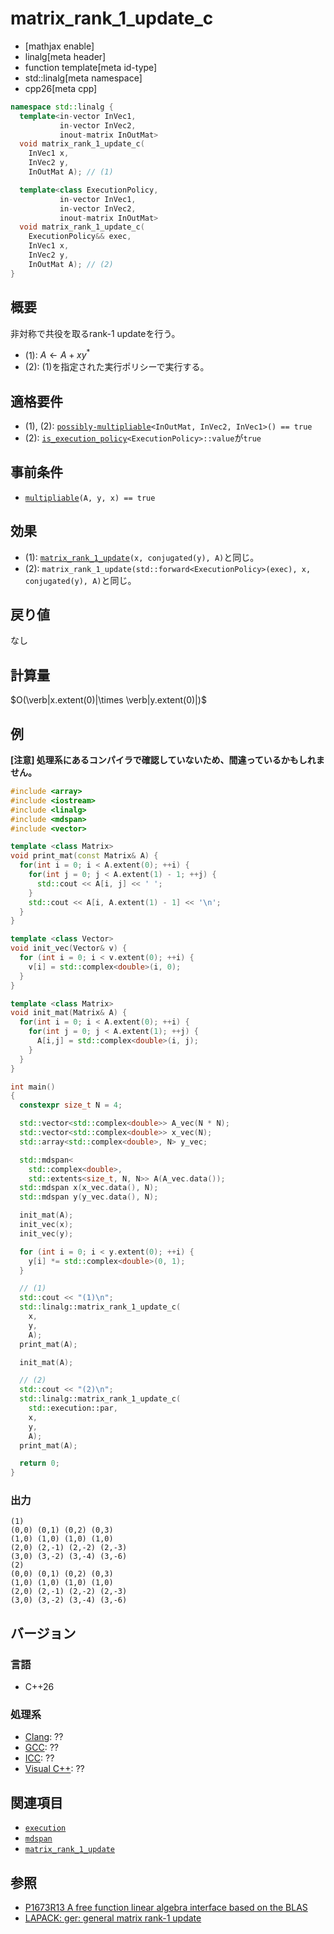 # matrix_rank_1_update_c


* [mathjax enable]
* linalg[meta header]
* function template[meta id-type]
* std::linalg[meta namespace]
* cpp26[meta cpp]


```cpp
namespace std::linalg {
  template<in-vector InVec1,
           in-vector InVec2,
           inout-matrix InOutMat>
  void matrix_rank_1_update_c(
    InVec1 x,
    InVec2 y,
    InOutMat A); // (1)

  template<class ExecutionPolicy,
           in-vector InVec1,
           in-vector InVec2,
           inout-matrix InOutMat>
  void matrix_rank_1_update_c(
    ExecutionPolicy&& exec,
    InVec1 x,
    InVec2 y,
    InOutMat A); // (2)
}
```


## 概要
非対称で共役を取るrank-1 updateを行う。

- (1): $A \leftarrow A + xy^*$
- (2): (1)を指定された実行ポリシーで実行する。


## 適格要件
- (1), (2): [`possibly-multipliable`](possibly-multipliable.md)`<InOutMat, InVec2, InVec1>() == true`
- (2): [`is_execution_policy`](/reference/execution/is_execution_policy.md)`<ExecutionPolicy>::value`が`true`


## 事前条件
- [`multipliable`](multipliable.md)`(A, y, x) == true`


## 効果
- (1): [`matrix_rank_1_update`](matrix_rank_1_update.md)`(x, conjugated(y), A)`と同じ。
- (2): `matrix_rank_1_update(std::forward<ExecutionPolicy>(exec), x, conjugated(y), A)`と同じ。


## 戻り値
なし


## 計算量
$O(\verb|x.extent(0)|\times \verb|y.extent(0)|)$


## 例
**[注意] 処理系にあるコンパイラで確認していないため、間違っているかもしれません。**

```cpp example
#include <array>
#include <iostream>
#include <linalg>
#include <mdspan>
#include <vector>

template <class Matrix>
void print_mat(const Matrix& A) {
  for(int i = 0; i < A.extent(0); ++i) {
    for(int j = 0; j < A.extent(1) - 1; ++j) {
      std::cout << A[i, j] << ' ';
    }
    std::cout << A[i, A.extent(1) - 1] << '\n';
  }
}

template <class Vector>
void init_vec(Vector& v) {
  for (int i = 0; i < v.extent(0); ++i) {
    v[i] = std::complex<double>(i, 0);
  }
}

template <class Matrix>
void init_mat(Matrix& A) {
  for(int i = 0; i < A.extent(0); ++i) {
    for(int j = 0; j < A.extent(1); ++j) {
      A[i,j] = std::complex<double>(i, j);
    }
  }
}

int main()
{
  constexpr size_t N = 4;

  std::vector<std::complex<double>> A_vec(N * N);
  std::vector<std::complex<double>> x_vec(N);
  std::array<std::complex<double>, N> y_vec;

  std::mdspan<
    std::complex<double>,
    std::extents<size_t, N, N>> A(A_vec.data());
  std::mdspan x(x_vec.data(), N);
  std::mdspan y(y_vec.data(), N);

  init_mat(A);
  init_vec(x);
  init_vec(y);

  for (int i = 0; i < y.extent(0); ++i) {
    y[i] *= std::complex<double>(0, 1);
  }

  // (1)
  std::cout << "(1)\n";
  std::linalg::matrix_rank_1_update_c(
    x,
    y,
    A);
  print_mat(A);

  init_mat(A);

  // (2)
  std::cout << "(2)\n";
  std::linalg::matrix_rank_1_update_c(
    std::execution::par,
    x,
    y,
    A);
  print_mat(A);

  return 0;
}
```


### 出力
```
(1)
(0,0) (0,1) (0,2) (0,3)
(1,0) (1,0) (1,0) (1,0)
(2,0) (2,-1) (2,-2) (2,-3)
(3,0) (3,-2) (3,-4) (3,-6)
(2)
(0,0) (0,1) (0,2) (0,3)
(1,0) (1,0) (1,0) (1,0)
(2,0) (2,-1) (2,-2) (2,-3)
(3,0) (3,-2) (3,-4) (3,-6)
```


## バージョン
### 言語
- C++26

### 処理系
- [Clang](/implementation.md#clang): ??
- [GCC](/implementation.md#gcc): ??
- [ICC](/implementation.md#icc): ??
- [Visual C++](/implementation.md#visual_cpp): ??


## 関連項目
- [`execution`](/reference/execution.md)
- [`mdspan`](/reference/mdspan.md)
- [`matrix_rank_1_update`](matrix_rank_1_update.md)


## 参照
- [P1673R13 A free function linear algebra interface based on the BLAS](https://www.open-std.org/jtc1/sc22/wg21/docs/papers/2023/p1673r13.html)
- [LAPACK: ger: general matrix rank-1 update](https://netlib.org/lapack/explore-html/d8/d75/group__ger.html)

